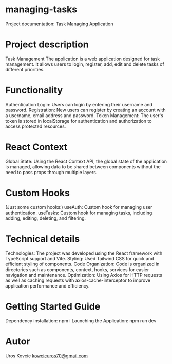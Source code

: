 # managing-tasks

Project documentation: Task Managing Application

# Project description

Task Management The application is a web application designed for task management. It allows users to login, register, add, edit and delete tasks of different priorities.

# Functionality

Authentication
Login: Users can login by entering their username and password.
Registration: New users can register by creating an account with a username, email address and password.
Token Management: The user's token is stored in localStorage for authentication and authorization to access protected resources.

# React Context

Global State: Using the React Context API, the global state of the application is managed, allowing data to be shared between components without the need to pass props through multiple layers.

# Custom Hooks

(Just some custom hooks:)
useAuth: Custom hook for managing user authentication.
useTasks: Custom hook for managing tasks, including adding, editing, deleting, and filtering.

# Technical details

Technologies: The project was developed using the React framework with TypeScript support and Vite.
Styling: Used Tailwind CSS for quick and efficient styling of components.
Code Organization: Code is organized in directories such as components, context, hooks, services for easier navigation and maintenance.
Optimization: Using Axios for HTTP requests as well as caching requests with axios-cache-interceptor to improve application performance and efficiency.

# Getting Started Guide

Dependency installation: npm i
Launching the Application: npm run dev

# Autor

Uros Kovcic
kowcicuros70@gmail.com
